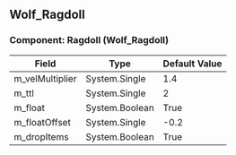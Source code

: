 ## Wolf_Ragdoll

### Component: Ragdoll (Wolf_Ragdoll)

|Field|Type|Default Value|
|-----|----|-------------|
|m_velMultiplier|System.Single|1.4|
|m_ttl|System.Single|2|
|m_float|System.Boolean|True|
|m_floatOffset|System.Single|-0.2|
|m_dropItems|System.Boolean|True|

